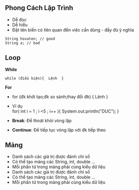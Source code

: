 ﻿## Phong Cách Lập Trình  
* Dễ đọc  
* Dễ hiểu  
* Đặt tên biến có liên quan đến việc cần dùng - đầy đủ ý nghĩa  
  
```  
String hovaten; // good  
String a; // bad  
```  
  
## Loop  
**While**  
```  
while (điều kiện){  Lệnh  }    
```  
**For**  
* for (đk khởi tạo;đk so sánh;thay đổi đk)  {  Lệnh  }  
  
* Ví dụ  
for( int i = 1 ; i <5 ; i++ ){  System.out.println("DUC");  }  

* __Break__: Để thoát khỏi vòng lập  
* __Continue__: Để tiếp tục vòng lập với đk tiếp theo  
  
## Mảng  
  
* Danh sách các giá trị được đánh chỉ số  
* Có thể tạo mảng các String, int, double ...  
* Mỗi phần tử trong mảng phải cùng kiểu dữ liệu  
* Danh sách các giá trị được đánh chỉ số  
* Có thể tạo mảng các String, int, double ...  
* Mỗi phần tử trong mảng phải cùng kiểu dữ liệu  

